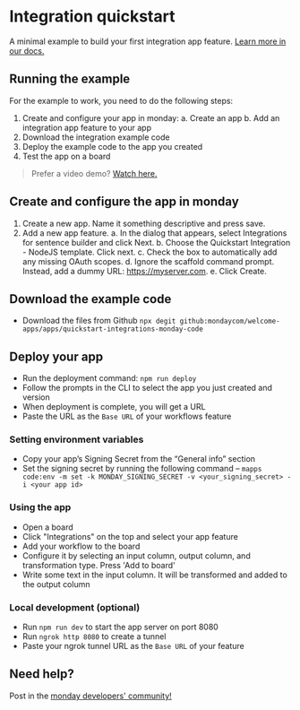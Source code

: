 # Integration quickstart

A minimal example to build your first integration app feature. [Learn more in our docs.](https://developer.monday.com/apps/docs/quickstart-deploy-your-first-app)

## Running the example

For the example to work, you need to do the following steps: 
1. Create and configure your app in monday:
    a. Create an app
    b. Add an integration app feature to your app
2. Download the integration example code
3. Deploy the example code to the app you created
4. Test the app on a board

> Prefer a video demo? [Watch here.](https://www.loom.com/share/b982f6b88fc0491f9e70fa424eb91638)

## Create and configure the app in monday
1. Create a new app. Name it something descriptive and press save. 
2. Add a new app feature.
   a. In the dialog that appears, select Integrations for sentence builder and click Next.
   b. Choose the Quickstart Integration - NodeJS template. Click next. 
   c. Check the box to automatically add any missing OAuth scopes.
   d. Ignore the scaffold command prompt. Instead, add a dummy URL: https://myserver.com.
   e. Click Create.

## Download the example code
- Download the files from Github 
```npx degit github:mondaycom/welcome-apps/apps/quickstart-integrations-monday-code```

## Deploy your app
- Run the deployment command: `npm run deploy`
- Follow the prompts in the CLI to select the app you just created and version
- When deployment is complete, you will get a URL
- Paste the URL as the `Base URL` of your workflows feature

### Setting environment variables
- Copy your app’s Signing Secret from the “General info” section
- Set the signing secret by running the following command – `mapps code:env -m set -k MONDAY_SIGNING_SECRET -v <your_signing_secret> -i <your app id>`

### Using the app
- Open a board
- Click "Integrations" on the top and select your app feature
- Add your workflow to the board
- Configure it by selecting an input column, output column, and transformation type. Press 'Add to board'
- Write some text in the input column. It will be transformed and added to the output column

### Local development (optional)
- Run `npm run dev` to start the app server on port 8080
- Run `ngrok http 8080` to create a tunnel
- Paste your ngrok tunnel URL as the `Base URL` of your feature

## Need help?
Post in the [monday developers' community!](https://community.monday.com/c/developers/8) 
